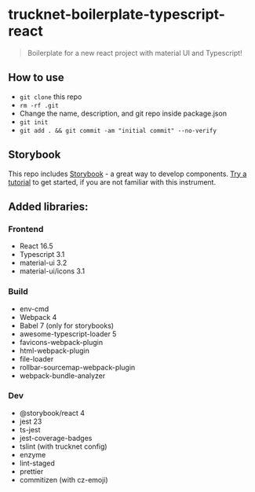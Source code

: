 # trucknet-boilerplate-typescript-react

> Boilerplate for a new react project with material UI and Typescript!

## How to use

- `git clone` this repo
- `rm -rf .git`
- Change the name, description, and git repo inside package.json
- `git init`
- `git add . && git commit -am "initial commit" --no-verify`

## Storybook

This repo includes [Storybook](https://storybook.js.org/) - a great way to develop components. [Try a tutorial](https://www.learnstorybook.com/) to get started, if you are not familiar with this instrument.

## Added libraries:

### Frontend

- React 16.5
- Typescript 3.1
- material-ui 3.2
- material-ui/icons 3.1

### Build

- env-cmd
- Webpack 4
- Babel 7 (only for storybooks)
- awesome-typescript-loader 5
- favicons-webpack-plugin
- html-webpack-plugin
- file-loader
- rollbar-sourcemap-webpack-plugin
- webpack-bundle-analyzer

### Dev

- @storybook/react 4
- jest 23
- ts-jest
- jest-coverage-badges
- tslint (with trucknet config)
- enzyme
- lint-staged
- prettier
- commitizen (with cz-emoji)
